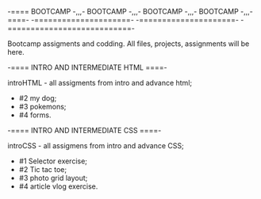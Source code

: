 -====   BOOTCAMP -,,,-  BOOTCAMP -,,,-  BOOTCAMP -,,,-  BOOTCAMP -,,,-  ====-
-=====================- -=====================- -===========================-


Bootcamp assigments and codding. All files, projects, assignments will be here.

-====   INTRO AND INTERMEDIATE HTML  ====-

introHTML - all assigments from intro and advance html; 
  - #2 my dog;
  - #3 pokemons;
  - #4 forms.

-====   INTRO AND INTERMEDIATE CSS ====-

introCSS - all assigmens from intro and advance CSS; 
  - #1 Selector exercise;
  - #2 Tic tac toe;
  - #3 photo grid layout;
  - #4 article vlog exercise.
